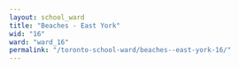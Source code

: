 ```yaml
---
layout: school_ward
title: "Beaches - East York"
wid: "16"
ward: "ward_16"
permalink: "/toronto-school-ward/beaches--east-york-16/"
---
```

